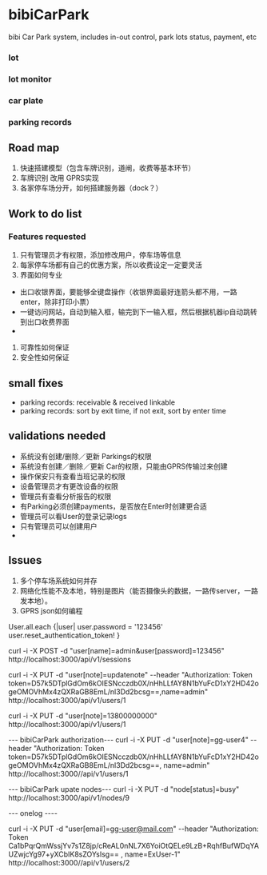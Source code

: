 # bibiCarPark
bibi Car Park system, includes in-out control, park lots status, payment, etc

### lot
### lot monitor
### car plate
### parking records

## Road map
1. 快速搭建模型（包含车牌识别，道闸，收费等基本环节）
1. 车牌识别 改用 GPRS实现
1. 各家停车场分开，如何搭建服务器（dock？）

## Work to do list
### Features requested
1. 只有管理员才有权限，添加修改用户，停车场等信息
1. 每家停车场都有自己的优惠方案，所以收费设定一定要灵活
1. 界面如何专业
 - 出口收银界面，要能够全键盘操作（收银界面最好连箭头都不用，一路enter，除非打印小票）
 - 一键访问网站，自动到输入框，输完到下一输入框，然后根据机器ip自动跳转到出口收费界面
 -
1. 可靠性如何保证
1. 安全性如何保证

## small fixes
 - parking records: receivable & received linkable
 - parking records: sort by exit time, if not exit, sort by enter time

## validations needed
 - 系统没有创建/删除／更新 Parkings的权限
 - 系统没有创建／删除／更新 Car的权限，只能由GPRS传输过来创建
 - 操作保安只有查看当班记录的权限
 - 设备管理员才有更改设备的权限
 - 管理员有查看分析报告的权限
 - 有Parking必须创建payments，是否放在Enter时创建更合适
 - 管理员可以看User的登录记录logs
 - 只有管理员可以创建用户
 -

## Issues
1. 多个停车场系统如何并存
1. 网络化性能不及本地，特别是图片（能否摄像头的数据，一路传server，一路发本地）。
1. GPRS json如何编程


User.all.each {|user|
  user.password = '123456'
  user.reset_authentication_token!
}


curl -i -X POST -d "user[name]=admin&user[password]=123456" http://localhost:3000/api/v1/sessions


curl -i -X PUT -d "user[note]=updatenote" --header "Authorization: Token token=D57k5DTplGdOm6kOIESNcczdb0X/nHhLLfAY8N1bYuFcD1xY2HD42ogeOMOVhMx4zQXRaGB8EmL/nl3Dd2bcsg==,name=admin" http://localhost:3000/api/v1/users/1

curl -i -X PUT -d "user[note]=13800000000" http://localhost:3000/api/v1/users/1

--- bibiCarPark authorization---
curl -i -X PUT -d "user[note]=gg-user4" --header "Authorization: Token token=D57k5DTplGdOm6kOIESNcczdb0X/nHhLLfAY8N1bYuFcD1xY2HD42ogeOMOVhMx4zQXRaGB8EmL/nl3Dd2bcsg==,  name=admin" http://localhost:3000//api/v1/users/1

--- bibiCarPark upate nodes---
curl -i -X PUT -d "node[status]=busy" http://localhost:3000/api/v1/nodes/9


--- onelog ----

curl -i -X PUT -d "user[email]=gg-user@mail.com" --header "Authorization: Token Ca1bPqrQmWssjYv7s1Z8jp/cReAL0nNL7X6YoiOtQELe9LzB+RqhfBufWDqYAUZwjcYg97+yXCbIK8sZOYsIsg== ,   name=ExUser-1" http://localhost:3000//api/v1/users/2  
